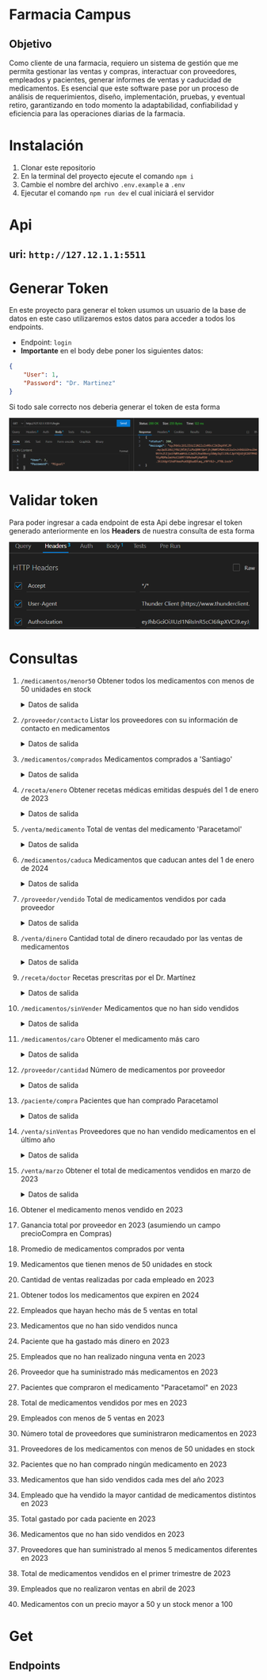# Farmacia Campus
## Objetivo
Como cliente de una farmacia, requiero un sistema de gestión que me permita gestionar las ventas y compras, interactuar con proveedores, empleados y pacientes,  generar informes de ventas y caducidad de medicamentos. Es esencial que este software pase por un proceso de análisis de requerimientos, diseño, implementación, pruebas, y eventual retiro, garantizando en todo momento la adaptabilidad, confiabilidad y eficiencia para las operaciones diarias de la farmacia.

# Instalación

1. Clonar este repositorio
2. En la terminal del proyecto ejecute el comando `npm i`
3. Cambie el nombre del archivo `.env.example` a `.env`
4. Ejecutar el comando `npm run dev` el cual iniciará el servidor

# Api
## **uri:** `http://127.12.1.1:5511`
# Generar Token
En este proyecto para generar el token usumos un usuario de la base de datos en este caso utilizaremos estos datos para acceder a todos los endpoints.
- Endpoint: `login`
- **Importante** en el body debe poner los siguientes datos:
```json
{
    "User": 1,
    "Password": "Dr. Martinez"
}
```
Si todo sale correcto nos deberia generar el token de esta forma

<img src="./assets/token.png">

# Validar token
Para poder ingresar a cada endpoint de esta Api debe ingresar el token generado anteriormente en los **Headers** de nuestra consulta de esta forma

<img src="./assets/usoToken.png">

# Consultas
1. `/medicamentos/menor50` Obtener todos los medicamentos con menos de 50 unidades en stock
    <details>
    <summary>Datos de salida</summary>

    ```json
    [
        {
            "_id": "64f7435065eee1a67b274bc9",
            "med_id": 2,
            "med_nombre": "Simvastatina",
            "contacto_proveedor": "Angie",
            "precio": 10000,
            "stock": 40,
            "caducidad": "2024-03-20"
        },
        {
            "_id": "64f7435065eee1a67b274bcb",
            "med_id": 4,
            "med_nombre": "Omeprazol",
            "contacto_proveedor": "Fernando",
            "precio": 50000,
            "stock": 20,
            "caducidad": "2022-07-30"
        }
    ]
    ```
    </details>

2. `/proveedor/contacto` Listar los proveedores con su información de contacto en medicamentos
    <details>
    <summary>Datos de salida</summary>

    ```json
    [
        {
            "prov_id": 1,
            "prov_nombre": "Santiago",
            "Info": [
                {
                    "med_nombre": "Paracetamol",
                    "contacto_proveedor": "Santiago"
                },
                {
                    "med_nombre": "Aspirina",
                    "contacto_proveedor": "Santiago"
                }
            ]
        },
        {
            "prov_id": 2,
            "prov_nombre": "Angie",
            "Info": [
                {
                    "med_nombre": "Simvastatina",
                    "contacto_proveedor": "Angie"
                }
            ]
        },
        {
            "prov_id": 3,
            "prov_nombre": "Fernando",
            "Info": [
                {
                    "med_nombre": "Omeprazol",
                    "contacto_proveedor": "Fernando"
                }
            ]
        }
    ]
    ```
    </details>

3. `/medicamentos/comprados` Medicamentos comprados a 'Santiago'
    <details>
    <summary>Datos de salida</summary>

    ```json
    [
        {
            "_id": "64f7435065eee1a67b274bc8",
            "med_id": 1,
            "med_nombre": "Paracetamol",
            "contacto_proveedor": "Santiago",
            "precio": 2000,
            "stock": 200,
            "caducidad": "2023-10-11"
        },
        {
            "_id": "64f7435065eee1a67b274bca",
            "med_id": 3,
            "med_nombre": "Aspirina",
            "contacto_proveedor": "Santiago",
            "precio": 1000,
            "stock": 300,
            "caducidad": "2023-02-08"
        }
    ]
    ```
    </details>

4. `/receta/enero` Obtener recetas médicas emitidas después del 1 de enero de 2023
    <details>
    <summary>Datos de salida</summary>

    ```json
    [
        {
            "_id": "64f7435065eee1a67b274bc6",
            "rec_id": 1,
            "id_paciente": 1,
            "id_medicamento": 1,
            "nombre_empleado": "Dr. Martinez",
            "cantidad": 2,
            "rec_fecha": "23-09-2023"
        }
    ]
    ```
    </details>

5. `/venta/medicamento` Total de ventas del medicamento 'Paracetamol'
    <details>
    <summary>Datos de salida</summary>

    ```json
    {
        "Cantidad": 2
    }
    ```
    </details>

6. `/medicamentos/caduca` Medicamentos que caducan antes del 1 de enero de 2024
    <details>
    <summary>Datos de salida</summary>

    ```json
    [
        {
            "_id": "64f7435065eee1a67b274bc8",
            "med_id": 1,
            "med_nombre": "Paracetamol",
            "contacto_proveedor": "Santiago",
            "precio": 2000,
            "stock": 200,
            "caducidad": "2023-10-11"
        },
        {
            "_id": "64f7435065eee1a67b274bca",
            "med_id": 3,
            "med_nombre": "Aspirina",
            "contacto_proveedor": "Santiago",
            "precio": 1000,
            "stock": 300,
            "caducidad": "2023-02-08"
        },
        {
            "_id": "64f7435065eee1a67b274bcb",
            "med_id": 4,
            "med_nombre": "Omeprazol",
            "contacto_proveedor": "Fernando",
            "precio": 50000,
            "stock": 20,
            "caducidad": "2022-07-30"
        }
    ]
    ```
    </details>


7. `/proveedor/vendido` Total de medicamentos vendidos por cada proveedor
    <details>
    <summary>Datos de salida</summary>

    ```json
    [
        {
            "_id": 3,
            "prov_nombre": "Fernando",
            "Ventas": 5
        },
        {
            "_id": 1,
            "prov_nombre": "Santiago",
            "Ventas": 5
        },
        {
            "_id": 2,
            "prov_nombre": "Angie",
            "Ventas": 2
        }
    ]
    ```
    </details>


8. `/venta/dinero` Cantidad total de dinero recaudado por las ventas de medicamentos
    <details>
    <summary>Datos de salida</summary>

    ```json
    [
        {
            "_id": 1,
            "nombre_med": "Paracetamol",
            "cantidad": 13,
            "precio": 2000,
            "recuado": 26000
        },
        {
            "_id": 2,
            "nombre_med": "Simvastatina",
            "cantidad": 2,
            "precio": 10000,
            "recuado": 20000
        },
        {
            "_id": 4,
            "nombre_med": "Omeprazol",
            "cantidad": 5,
            "precio": 50000,
            "recuado": 250000
        }
    ]
    ```
    </details>

9. `/receta/doctor` Recetas prescritas por el Dr. Martínez
    <details>
    <summary>Datos de salida</summary>

    ```json
    [
        {
            "_id": "64f7435065eee1a67b274bc6",
            "rec_id": 1,
            "id_paciente": 1,
            "id_medicamento": 1,
            "nombre_empleado": "Dr. Martinez",
            "cantidad": 2,
            "rec_fecha": "23-09-2023"
        }
    ]
    ```
    </details>


10. `/medicamentos/sinVender` Medicamentos que no han sido vendidos
    <details>
    <summary>Datos de salida</summary>

    ```json
    [
        {
            "_id": "64f7435065eee1a67b274bca",
            "med_id": 3,
            "med_nombre": "Aspirina",
            "contacto_proveedor": "Santiago",
            "precio": 1000,
            "stock": 300,
            "caducidad": "2023-02-08"
        }
    ]
    ```
    </details>


11. `/medicamentos/caro` Obtener el medicamento más caro
    <details>
    <summary>Datos de salida</summary>

    ```json
    [
        {
            "_id": "64f7435065eee1a67b274bcb",
            "med_id": 4,
            "med_nombre": "Omeprazol",
            "contacto_proveedor": "Fernando",
            "precio": 50000,
            "stock": 20,
            "caducidad": "2022-07-30"
        }
    ]
    ```
    </details>

12. `/proveedor/cantidad` Número de medicamentos por proveedor
    <details>
    <summary>Datos de salida</summary>

    ```json
    [
        {
            "_id": 3,
            "proveedor": "Santiago",
            "medicamentos": 1
        },
        {
            "_id": 4,
            "proveedor": "Fernando",
            "medicamentos": 1
        },
        {
            "_id": 1,
            "proveedor": "Santiago",
            "medicamentos": 1
        },
        {
            "_id": 2,
            "proveedor": "Angie",
            "medicamentos": 1
        }
    ]
    ```
    </details>

13. `/paciente/compra` Pacientes que han comprado Paracetamol
    <details>
    <summary>Datos de salida</summary>

    ```json
    [
        {
            "pac_id": 3,
            "pac_nombre": "James Ronald"
        },
        {
            "pac_id": 1,
            "pac_nombre": "Daniel Felipe"
        }
    ]
    ```
    </details>

14. `/venta/sinVentas` Proveedores que no han vendido medicamentos en el último año
    <details>
    <summary>Datos de salida</summary>

    ```json
    [
        {
            "_id": "64f7434e65eee1a67b274bb9",
            "venta_id": 1,
            "nombre_prov": "Santiago",
            "nombre_med": "Paracetamol",
            "nombre_pac": "Daniel Felipe",
            "venta_fecha": "2022-08-20",
            "cantidad": 5
        },
        {
            "_id": "64f7434e65eee1a67b274bbc",
            "venta_id": 4,
            "nombre_prov": "Fernando",
            "nombre_med": "Omeprazol",
            "nombre_pac": "Daniel Felipe",
            "venta_fecha": "2022-07-30",
            "cantidad": 5
        }
    ]
    ```
    </details>

15. `/venta/marzo` Obtener el total de medicamentos vendidos en marzo de 2023
     <details>
    <summary>Datos de salida</summary>

    ```json
    [
        {
            "_id": "64f7434e65eee1a67b274bbb",
            "venta_id": 3,
            "nombre_prov": "Angela",
            "nombre_med": "Paracetamol",
            "nombre_pac": "James Ronald",
            "venta_fecha": "2023-03-10",
            "cantidad": 8
        },
        {
            "_id": "64f7434e65eee1a67b274bba",
            "venta_id": 2,
            "nombre_prov": "Angie",
            "nombre_med": "Simvastatina",
            "nombre_pac": "Loren Nathalia",
            "venta_fecha": "2023-03-15",
            "cantidad": 2
        }
    ]
    ```
    </details>

16. Obtener el medicamento menos vendido en 2023

17. Ganancia total por proveedor en 2023 (asumiendo un campo precioCompra en Compras)

18. Promedio de medicamentos comprados por venta

19. Medicamentos que tienen menos de 50 unidades en stock

20. Cantidad de ventas realizadas por cada empleado en 2023

21. Obtener todos los medicamentos que expiren en 2024

22. Empleados que hayan hecho más de 5 ventas en total

23. Medicamentos que no han sido vendidos nunca

24. Paciente que ha gastado más dinero en 2023

25. Empleados que no han realizado ninguna venta en 2023

26. Proveedor que ha suministrado más medicamentos en 2023

27. Pacientes que compraron el medicamento "Paracetamol" en 2023

28. Total de medicamentos vendidos por mes en 2023

29. Empleados con menos de 5 ventas en 2023

30. Número total de proveedores que suministraron medicamentos en 2023

31. Proveedores de los medicamentos con menos de 50 unidades en stock

32. Pacientes que no han comprado ningún medicamento en 2023

33. Medicamentos que han sido vendidos cada mes del año 2023

34. Empleado que ha vendido la mayor cantidad de medicamentos distintos en 2023

35. Total gastado por cada paciente en 2023

36. Medicamentos que no han sido vendidos en 2023

37. Proveedores que han suministrado al menos 5 medicamentos diferentes en 2023

38. Total de medicamentos vendidos en el primer trimestre de 2023

39. Empleados que no realizaron ventas en abril de 2023

40. Medicamentos con un precio mayor a 50 y un stock menor a 100


# Get
## Endpoints
